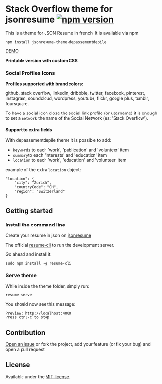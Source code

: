 # Stack Overflow theme for jsonresume [![npm version](https://badge.fury.io/js/jsonresume-theme-stackoverflow.svg)](http://badge.fury.io/js/jsonresume-theme-stackoverflow)

This is a theme for JSON Resume in french. It is available via npm:
```
npm install jsonresume-theme-depassementdepile
```
[DEMO](https://themes.jsonresume.org/depassementdepile)

**Printable version with custom CSS**

### Social Profiles Icons

**Profiles supported with brand colors:**

github, stack overflow, linkedin, dribbble, twitter, facebook, pinterest, instagram, soundcloud, wordpress, youtube, flickr, google plus, tumblr, foursquare.

To have a social icon close the social link profile (or username) it is enough to set a `network` the name of the Social Network (es: 'Stack Overflow').

#### Support to extra fields

With depassementdepile theme it is possible to add:

- `keywords` to each 'work', 'publication' and 'volunteer' item
- `summary`to each 'interests' and 'education' item
- `location` to each 'work', 'education' and 'volunteer' item

example of the extra `location` object: 

```
"location": {
	"city": "Zürich",
	"countryCode": "CH",
	"region": "Switzerland"
} 
```

## Getting started

### Install the command line

Create your resume in json on [jsonresume](https://jsonresume.org)

The official [resume-cli](https://github.com/jsonresume/resume-cli) to run the development server.

Go ahead and install it:

```
sudo npm install -g resume-cli
```
### Serve theme

While inside the theme folder, simply run:

```
resume serve
```

You should now see this message:

```
Preview: http://localhost:4000
Press ctrl-c to stop
```

## Contribution

[Open an issue](https://github.com/francescoes/jsonresume-theme-depassementdepile/issues/new) or fork the project, add your feature (or fix your bug) 
and open a pull request 

## License

Available under the [MIT license](http://opensource.org/licenses/mit-license.php).
